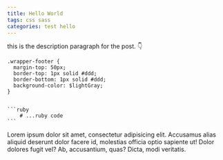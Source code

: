 ```yaml
---
title: Hello World
tags: css sass
categories: test hello
---
```


this is the description paragraph for the post. :point_down:

    .wrapper-footer {
      margin-top: 50px;
      border-top: 1px solid #ddd;
      border-bottom: 1px solid #ddd;
      background-color: $lightGray;
    }
    
    
    ```ruby
        # ...ruby code
    ```
    
Lorem ipsum dolor sit amet, consectetur adipisicing elit. Accusamus alias aliquid deserunt dolor facere id, molestias officia optio sapiente ut! Dolor dolores fugit vel? Ab, accusantium, quas? Dicta, modi veritatis.